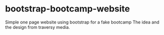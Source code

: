# bootstrap-bootcamp-website
Simple one page website using bootstrap for a fake bootcamp 
The idea and the design from traversy media.
